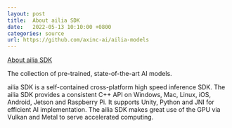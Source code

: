 ```yaml
---
layout: post
title:  About ailia SDK
date:   2022-05-13 10:10:00 +0800
categories: source
url: https://github.com/axinc-ai/ailia-models
---
```


[About ailia SDK](https://github.com/axinc-ai/ailia-models)

The collection of pre-trained, state-of-the-art AI models.

ailia SDK is a self-contained cross-platform high speed inference SDK. The ailia SDK provides a consistent C++ API on Windows, Mac, Linux, iOS, Android, Jetson and Raspberry Pi. It supports Unity, Python and JNI for efficient AI implementation. The ailia SDK makes great use of the GPU via Vulkan and Metal to serve accelerated computing.
